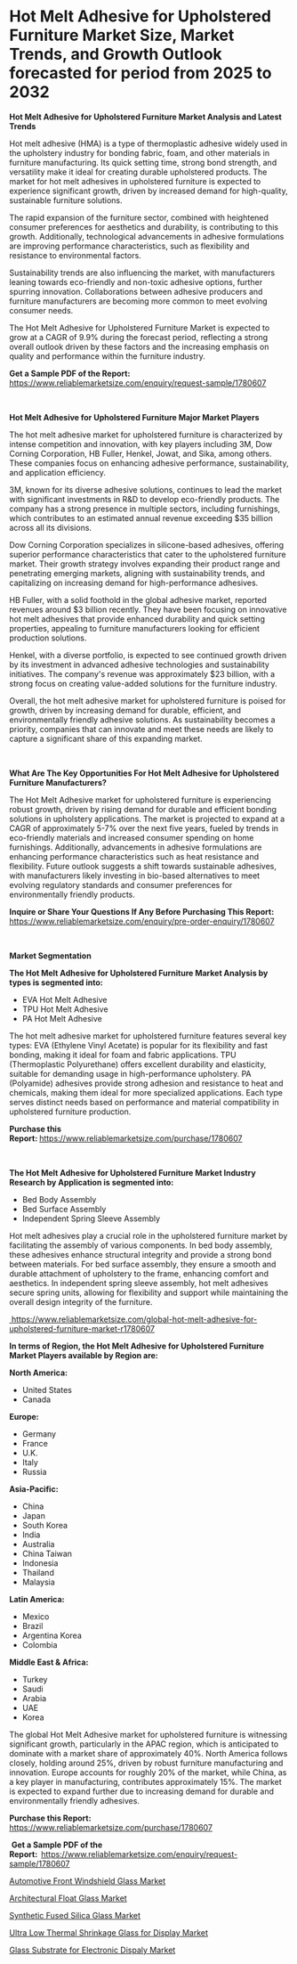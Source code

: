 <p><h1>Hot Melt Adhesive for Upholstered Furniture Market Size, Market Trends, and Growth Outlook forecasted for period from 2025 to 2032</h1></p><p><strong>Hot Melt Adhesive for Upholstered Furniture Market Analysis and Latest Trends</strong></p>
<p><p>Hot melt adhesive (HMA) is a type of thermoplastic adhesive widely used in the upholstery industry for bonding fabric, foam, and other materials in furniture manufacturing. Its quick setting time, strong bond strength, and versatility make it ideal for creating durable upholstered products. The market for hot melt adhesives in upholstered furniture is expected to experience significant growth, driven by increased demand for high-quality, sustainable furniture solutions.</p><p>The rapid expansion of the furniture sector, combined with heightened consumer preferences for aesthetics and durability, is contributing to this growth. Additionally, technological advancements in adhesive formulations are improving performance characteristics, such as flexibility and resistance to environmental factors. </p><p>Sustainability trends are also influencing the market, with manufacturers leaning towards eco-friendly and non-toxic adhesive options, further spurring innovation. Collaborations between adhesive producers and furniture manufacturers are becoming more common to meet evolving consumer needs. </p><p>The Hot Melt Adhesive for Upholstered Furniture Market is expected to grow at a CAGR of 9.9% during the forecast period, reflecting a strong overall outlook driven by these factors and the increasing emphasis on quality and performance within the furniture industry.</p></p>
<p><strong>Get a Sample PDF of the Report:&nbsp;</strong> <a href="https://www.reliablemarketsize.com/enquiry/request-sample/1780607?utm_campaign=1895&utm_medium=2&utm_source=Github&utm_content=ia&utm_term=25032025&utm_id=hot-melt-adhesive-for-upholstered-furniture">https://www.reliablemarketsize.com/enquiry/request-sample/1780607</a></p>
<p>&nbsp;</p>
<p><strong>Hot Melt Adhesive for Upholstered Furniture Major Market Players</strong></p>
<p><p>The hot melt adhesive market for upholstered furniture is characterized by intense competition and innovation, with key players including 3M, Dow Corning Corporation, HB Fuller, Henkel, Jowat, and Sika, among others. These companies focus on enhancing adhesive performance, sustainability, and application efficiency.</p><p>3M, known for its diverse adhesive solutions, continues to lead the market with significant investments in R&D to develop eco-friendly products. The company has a strong presence in multiple sectors, including furnishings, which contributes to an estimated annual revenue exceeding $35 billion across all its divisions.</p><p>Dow Corning Corporation specializes in silicone-based adhesives, offering superior performance characteristics that cater to the upholstered furniture market. Their growth strategy involves expanding their product range and penetrating emerging markets, aligning with sustainability trends, and capitalizing on increasing demand for high-performance adhesives.</p><p>HB Fuller, with a solid foothold in the global adhesive market, reported revenues around $3 billion recently. They have been focusing on innovative hot melt adhesives that provide enhanced durability and quick setting properties, appealing to furniture manufacturers looking for efficient production solutions.</p><p>Henkel, with a diverse portfolio, is expected to see continued growth driven by its investment in advanced adhesive technologies and sustainability initiatives. The company's revenue was approximately $23 billion, with a strong focus on creating value-added solutions for the furniture industry.</p><p>Overall, the hot melt adhesive market for upholstered furniture is poised for growth, driven by increasing demand for durable, efficient, and environmentally friendly adhesive solutions. As sustainability becomes a priority, companies that can innovate and meet these needs are likely to capture a significant share of this expanding market.</p></p>
<p>&nbsp;</p>
<p><strong>What Are The Key Opportunities For Hot Melt Adhesive for Upholstered Furniture Manufacturers?</strong></p>
<p><p>The Hot Melt Adhesive market for upholstered furniture is experiencing robust growth, driven by rising demand for durable and efficient bonding solutions in upholstery applications. The market is projected to expand at a CAGR of approximately 5-7% over the next five years, fueled by trends in eco-friendly materials and increased consumer spending on home furnishings. Additionally, advancements in adhesive formulations are enhancing performance characteristics such as heat resistance and flexibility. Future outlook suggests a shift towards sustainable adhesives, with manufacturers likely investing in bio-based alternatives to meet evolving regulatory standards and consumer preferences for environmentally friendly products.</p></p>
<p><strong>Inquire or Share Your Questions If Any Before Purchasing This Report:</strong> <a href="https://www.reliablemarketsize.com/enquiry/pre-order-enquiry/1780607?utm_campaign=1895&utm_medium=2&utm_source=Github&utm_content=ia&utm_term=25032025&utm_id=hot-melt-adhesive-for-upholstered-furniture">https://www.reliablemarketsize.com/enquiry/pre-order-enquiry/1780607</a></p>
<p>&nbsp;</p>
<p><strong>Market Segmentation</strong></p>
<p><strong>The Hot Melt Adhesive for Upholstered Furniture Market Analysis by types is segmented into:</strong></p>
<p><ul><li>EVA Hot Melt Adhesive</li><li>TPU Hot Melt Adhesive</li><li>PA Hot Melt Adhesive</li></ul></p>
<p><p>The hot melt adhesive market for upholstered furniture features several key types: EVA (Ethylene Vinyl Acetate) is popular for its flexibility and fast bonding, making it ideal for foam and fabric applications. TPU (Thermoplastic Polyurethane) offers excellent durability and elasticity, suitable for demanding usage in high-performance upholstery. PA (Polyamide) adhesives provide strong adhesion and resistance to heat and chemicals, making them ideal for more specialized applications. Each type serves distinct needs based on performance and material compatibility in upholstered furniture production.</p></p>
<p><strong>Purchase this Report:&nbsp;</strong><a href="https://www.reliablemarketsize.com/purchase/1780607?utm_campaign=1895&utm_medium=2&utm_source=Github&utm_content=ia&utm_term=25032025&utm_id=hot-melt-adhesive-for-upholstered-furniture">https://www.reliablemarketsize.com/purchase/1780607</a></p>
<p>&nbsp;</p>
<p><strong>The Hot Melt Adhesive for Upholstered Furniture Market Industry Research by Application is segmented into:</strong></p>
<p><ul><li>Bed Body Assembly</li><li>Bed Surface Assembly</li><li>Independent Spring Sleeve Assembly</li></ul></p>
<p><p>Hot melt adhesives play a crucial role in the upholstered furniture market by facilitating the assembly of various components. In bed body assembly, these adhesives enhance structural integrity and provide a strong bond between materials. For bed surface assembly, they ensure a smooth and durable attachment of upholstery to the frame, enhancing comfort and aesthetics. In independent spring sleeve assembly, hot melt adhesives secure spring units, allowing for flexibility and support while maintaining the overall design integrity of the furniture.</p></p>
<p><a href="https://www.reliablemarketsize.com/global-hot-melt-adhesive-for-upholstered-furniture-market-r1780607?utm_campaign=1895&utm_medium=2&utm_source=Github&utm_content=ia&utm_term=25032025&utm_id=hot-melt-adhesive-for-upholstered-furniture">&nbsp;https://www.reliablemarketsize.com/global-hot-melt-adhesive-for-upholstered-furniture-market-r1780607</a></p>
<p><strong>In terms of Region, the Hot Melt Adhesive for Upholstered Furniture Market Players available by Region are:</strong></p>
<p>
    <p> <strong> North America: </strong>
        <ul>
            <li>United States</li>
            <li>Canada</li>
        </ul>
        </p> 
    <p> <strong> Europe: </strong>
        <ul>
            <li>Germany</li>
            <li>France</li>
            <li>U.K.</li>
            <li>Italy</li>
            <li>Russia</li>
        </ul>
        </p> 
    <p> <strong> Asia-Pacific: </strong>
        <ul>
            <li>China</li>
            <li>Japan</li>
            <li>South Korea</li>
            <li>India</li>
            <li>Australia</li>
            <li>China Taiwan</li>
            <li>Indonesia</li>
            <li>Thailand</li>
            <li>Malaysia</li>
        </ul>
        </p> 
    <p> <strong> Latin America: </strong>
        <ul>
            <li>Mexico</li>
            <li>Brazil</li>
            <li>Argentina Korea</li>
            <li>Colombia</li>
        </ul>
        </p> 
    <p> <strong> Middle East & Africa: </strong>
        <ul>
            <li>Turkey</li>
            <li>Saudi</li>
            <li>Arabia</li>
            <li>UAE</li>
            <li>Korea</li>
        </ul>
    </p>
    </p>
<p><p>The global Hot Melt Adhesive market for upholstered furniture is witnessing significant growth, particularly in the APAC region, which is anticipated to dominate with a market share of approximately 40%. North America follows closely, holding around 25%, driven by robust furniture manufacturing and innovation. Europe accounts for roughly 20% of the market, while China, as a key player in manufacturing, contributes approximately 15%. The market is expected to expand further due to increasing demand for durable and environmentally friendly adhesives.</p></p>
<p><strong>Purchase this Report: </strong><a href="https://www.reliablemarketsize.com/purchase/1780607?utm_campaign=1895&utm_medium=2&utm_source=Github&utm_content=ia&utm_term=25032025&utm_id=hot-melt-adhesive-for-upholstered-furniture">https://www.reliablemarketsize.com/purchase/1780607</a></p>
<p>&nbsp;<strong>Get a Sample PDF of the Report:&nbsp;&nbsp;</strong><a href="https://www.reliablemarketsize.com/enquiry/request-sample/1780607?utm_campaign=1895&utm_medium=2&utm_source=Github&utm_content=ia&utm_term=25032025&utm_id=hot-melt-adhesive-for-upholstered-furniture">https://www.reliablemarketsize.com/enquiry/request-sample/1780607</a></p>
<p><strong></strong></p>
<p><p><a href="https://github.com/floengsubb/Market-Research-Report-List-1/blob/main/automotive-front-windshield-glass-market.md?utm_campaign=1895&utm_medium=2&utm_source=Github&utm_content=ia&utm_term=25032025&utm_id=hot-melt-adhesive-for-upholstered-furniture">Automotive Front Windshield Glass Market</a></p><p><a href="https://github.com/oduorsarath9/Market-Research-Report-List-1/blob/main/architectural-float-glass-market.md?utm_campaign=1895&utm_medium=2&utm_source=Github&utm_content=ia&utm_term=25032025&utm_id=hot-melt-adhesive-for-upholstered-furniture">Architectural Float Glass Market</a></p><p><a href="https://github.com/ildyduedu/Market-Research-Report-List-1/blob/main/synthetic-fused-silica-glass-market.md?utm_campaign=1895&utm_medium=2&utm_source=Github&utm_content=ia&utm_term=25032025&utm_id=hot-melt-adhesive-for-upholstered-furniture">Synthetic Fused Silica Glass Market</a></p><p><a href="https://github.com/salkidtodo/Market-Research-Report-List-1/blob/main/ultra-low-thermal-shrinkage-glass-for-display-market.md?utm_campaign=1895&utm_medium=2&utm_source=Github&utm_content=ia&utm_term=25032025&utm_id=hot-melt-adhesive-for-upholstered-furniture">Ultra Low Thermal Shrinkage Glass for Display Market</a></p><p><a href="https://github.com/eleussabra/Market-Research-Report-List-1/blob/main/glass-substrate-for-electronic-dispaly-market.md?utm_campaign=1895&utm_medium=2&utm_source=Github&utm_content=ia&utm_term=25032025&utm_id=hot-melt-adhesive-for-upholstered-furniture">Glass Substrate for Electronic Dispaly Market</a></p></p>